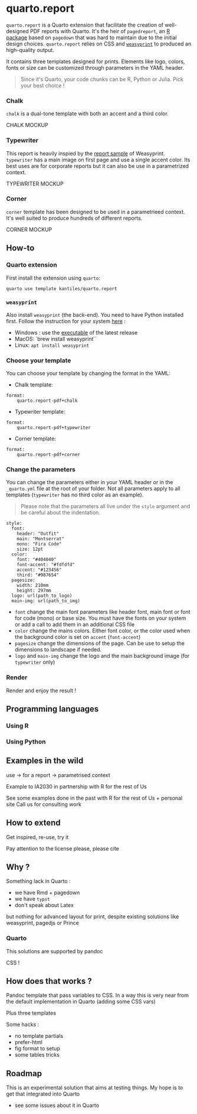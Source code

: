 # quarto.report

`quarto.report` is a Quarto extension that facilitate the creation of well-designed PDF reports with Quarto. It's the heir of `pagedreport`, an [R package](https://pagedreport.rfortherestofus.com/) based on `pagedown` that was hard to maintain due to the initial design choices. `quarto.report` relies on CSS and [`weasyprint`](https://weasyprint.org/) to produced an high-quality output.

It contains three templates designed for prints. Elements like logo, colors, fonts or size can be customized through parameters in the YAML header.

> Since it's Quarto, your code chunks can be R, Python or Julia. Pick your best choice !

### Chalk

`chalk` is a dual-tone template with both an accent and a third color.

CHALK MOCKUP

### Typewriter

This report is heavily inspied by the [report sample](https://github.com/CourtBouillon/weasyprint-samples/raw/master/report/report.pdf) of Weasyprint. `typewriter` has a main image on first page and use a single accent color. Its best uses are for corporate reports but it can also be use in a parametrized context.

TYPEWRITER MOCKUP

### Corner

`corner` template has been designed to be used in a parametrieed context. It's well suited to produce hundreds of different reports.

CORNER MOCKUP

## How-to

### Quarto extension

First install the extension using `quarto`:

```
quarto use template kantiles/quarto.report
```

### `weasyprint`

Also install `weasyprint` (the back-end). You need to have Python installed first. Follow the instruction for your system [here](https://doc.courtbouillon.org/weasyprint/stable/first_steps.html#installation) :

- Windows : use the [executable](https://github.com/Kozea/WeasyPrint/releases) of the latest release
- MacOS: `brew install weasyprint``
- Linux: `apt install weasyprint`

### Choose your template

You can choose your template by changing the format in the YAML:

- Chalk template:

```
format:
    quarto.report-pdf+chalk
```

- Typewriter template:

```
format:
    quarto.report-pdf+typewriter
```

- Corner template:

```
format:
    quarto.report-pdf+corner
```

### Change the parameters

You can change the parameters either in your YAML header or in the `_quarto.yml` file at the root of your folder.
Not all parameters apply to all templates (`typewriter` has no third color as an example).

> Please note that the parameters all live under the `style` argument and be careful about the indentation.

```
style:
  font:
    header: "Outfit"
    main: "Montserrat"
    mono: "Fira Code"
    size: 12pt
  color:
    font: "#404040"
    font-accent: "#fdfdfd"
    accent: "#123456"
    third: "#987654"
  pagesize:
    width: 210mm
    height: 297mm
  logo: url(path_to_logo)
  main-img: url(path_to_img)
  ```

- `font` change the main font parameters like header font, main font or font for code (mono) or base size. You must have the fonts on your system or add a call to add them in an additional CSS file
- `color` change the mains colors. Either font color, or the color used when the background color is set on `accent` (`font-accent`)
- `pagesize` change the dimensions of the page. Can be use to setup the dimensions to landscape if needed.
- `logo` and `main-img` change the logo and the main background image (for `typewriter` only)

### Render

Render and enjoy the result !

## Programming languages

### Using R

### Using Python

## Examples in the wild

use -> for a report
-> parametrised context

Example to IA2030 in partnership with R for the rest of Us

See some examples done in the past with R for the rest of Us + personal site
Call us for consulting work

## How to extend 

Get inspired, re-use, try it

Pay attention to the license please, please cite

## Why ?

Something lack in Quarto :

- we have Rmd + pagedown
- we have `typst`
- don't speak about Latex

but nothing for advanced layout for print, despite existing solutions like weasyprint, pagedjs or Prince

### Quarto

This solutions are supported by pandoc

CSS !

## How does that works ?

Pandoc template that pass variables to CSS.
In a way this is very near from the default implementation in Quarto (adding some CSS vars)

Plus three templates

Some hacks :
- no template partials
- prefer-html
- fig format to setup
- some tables tricks

## Roadmap

This is an experimental solution that aims at testing things. My hope is to get that integrated into Quarto

- see some issues about it in Quarto


